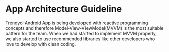 # App Architecture Guideline

Trendyol Android App is being developed with reactive programming concepts and therefore Model-View-ViewModel(MVVM) is the 
most suitable pattern for the team. When we had started to implement MVVM properly, we also started to use recommended 
libraries like other developers who love to develop with clean coding.


